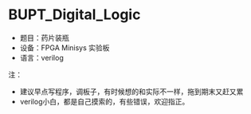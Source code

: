 # BUPT_Digital_Logic
* 题目：药片装瓶
* 设备：FPGA Minisys 实验板
* 语言：verilog

注：
* 建议早点写程序，调板子，有时候想的和实际不一样，拖到期末又赶又累
* verilog小白，都是自己摸索的，有些错误，欢迎指正。
